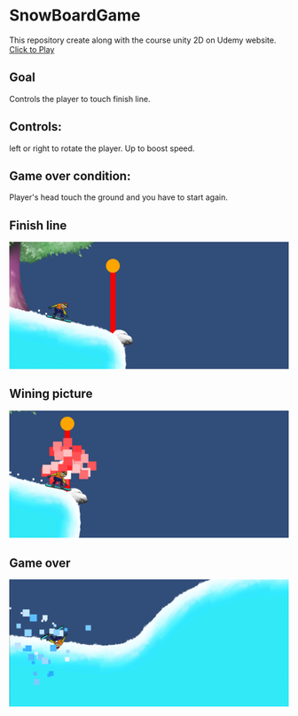 # SnowBoardGame
This repository create along with the course unity 2D on Udemy website.<br>
 [Click to Play](https://play.unity.com/mg/other/snowboard-game)

## Goal
Controls the player to touch finish line.

## Controls:
left or right to rotate the player.
Up to boost speed.

## Game over condition:
Player's head touch the ground and you have to start again.
<br>

## Finish line
![](https://github.com/Rus1999/SnowBoardGame/blob/master/capture/finish%20line.png)

## Wining picture
![](https://github.com/Rus1999/SnowBoardGame/blob/master/capture/finish.png)

## Game over
![](https://github.com/Rus1999/SnowBoardGame/blob/master/capture/crash.png)
